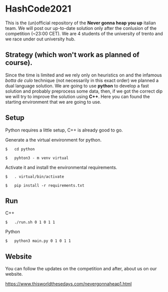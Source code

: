# HashCode2021

This is the (un)official repository of the **Never gonna heap you up** italian team. We will post our up-to-date solution only after the conlusion of the competition (~23:00 CET). We are 4 students of the university of trento and we race under out university hub. 

## Strategy (which won't work as planned of course).

Since the time is limited and we rely only on heuristics on and the infamous *botta de culo* technique (not necessarily in this exact order) we planned a dual language solution.
We are going to use **python** to develop a fast solution and probably preprocess some data, then, if we got the correct dip we will try to improve the solution using **C++**. Here you can found the starting environment that we are going to use.

## Setup

Python requires a little setup, C++ is already good to go.

Generate a the virtual environment for python.

`
$	cd python
`

`
$	pyhton3 - m venv virtual
`

Activate it and install the environmental requirements.

`
$ 	. virtual/bin/activate
`

`
$	pip install -r requirements.txt
`

## Run

C++

`
$ 	./run.sh 0 1 0 1 1
`

Python

`
$ 	python3 main.py 0 1 0 1 1
`

## Website

You can follow the updates on the competition and after, about us on our website.

https://www.thisworldthesedays.com/nevergonnaheap1.html